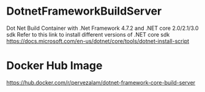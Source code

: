 # DotnetFrameworkBuildServer

Dot Net Build Container with .Net Framework 4.7.2 and .NET core 2.0/2.1/3.0 sdk
Refer to this link to install different versions of .NET core sdk
https://docs.microsoft.com/en-us/dotnet/core/tools/dotnet-install-script

# Docker Hub Image
https://hub.docker.com/r/pervezalam/dotnet-framework-core-build-server

